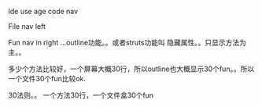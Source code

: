 Ide  use age code nav


File nav  left

Fun nav in right  ...outline功能。。或者struts功能叫
隐藏属性。。只显示方法为主。。

多少个方法比较好，一个屏幕大概30行，所以outline也大概显示30个fun。。所以一个文件30个fun比较ok.

30法则。。
一个方法30行，一个文件盒30个fun

